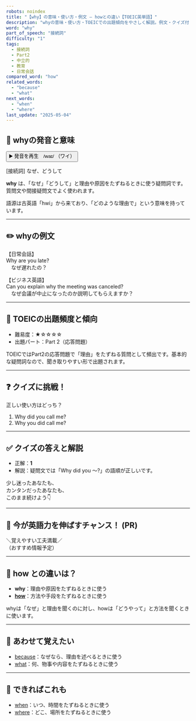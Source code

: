 ```yaml
---
robots: noindex
title: "【why】の意味・使い方・例文 ― howとの違い【TOEIC英単語】"
description: "whyの意味・使い方・TOEICでの出題傾向をやさしく解説。例文・クイズ付きでhowとの違いもわかりやすく学べます。"
word: "why"
part_of_speech: "接続詞"
difficulty: "1"
tags:
  - 接続詞
  - Part2
  - 中立的
  - 教育
  - 日常会話
compared_word: "how"
related_words:
  - "because"
  - "what"
next_words:
  - "when"
  - "where"
last_update: "2025-05-04"
---
```


## 🔰 whyの発音と意味

<button class="play-audio" onclick="playTTS('why')">
  <span class="play-audio-main">
    ▶️ 発音を再生　/waɪ/
  </span>
  <span class="play-audio-sub">
    （ワイ）
  </span>
</button>

[接続詞] なぜ、どうして

**why** は、「なぜ」「どうして」と理由や原因をたずねるときに使う疑問詞です。質問文や間接疑問文でよく使われます。

語源は古英語「hwi」から来ており、「どのような理由で」という意味を持っています。

---

## ✏️ whyの例文

【日常会話】  
Why are you late?  
　なぜ遅れたの？

【ビジネス英語】  
Can you explain why the meeting was canceled?  
　なぜ会議が中止になったのか説明してもらえますか？

---

## 🎯 TOEICの出題頻度と傾向

- 難易度：★☆☆☆☆
- 出題パート：Part 2（応答問題）

TOEICではPart2の応答問題で「理由」をたずねる質問として頻出です。基本的な疑問詞なので、聞き取りやすい形で出題されます。

---

## ❓ クイズに挑戦！

正しい使い方はどっち？

1. Why did you call me?  
2. Why you did call me?

---

## ✅ クイズの答えと解説

- 正解：**1**
- 解説：疑問文では「Why did you ～?」の語順が正しいです。

少し迷ったあなたも、  
カンタンだったあなたも、  
このまま続けよう👇️

---

## 🚀 今が英語力を伸ばすチャンス！ (PR)

<div class="info-center">
＼覚えやすい工夫満載／<br>  
（おすすめ情報予定）
</div>

---

## 🤔  how との違いは？

- **why**：理由や原因をたずねるときに使う
- **[how](/word/how)**：方法や手段をたずねるときに使う

whyは「なぜ」と理由を聞くのに対し、howは「どうやって」と方法を聞くときに使います。

---

## 🧩 あわせて覚えたい

- [because](/word/because)：なぜなら、理由を述べるときに使う
- [what](/word/what)：何、物事や内容をたずねるときに使う

---

## 📖 できればこれも

- [when](/word/when)：いつ、時間をたずねるときに使う
- [where](/word/where)：どこ、場所をたずねるときに使う

<!-- cvid: aid00_bid29 -->
